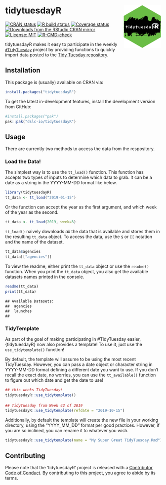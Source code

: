 
<!-- README.md is generated from README.Rmd. Please edit that file -->

# tidytuesdayR <a href="https://dslc-io.github.io/tidytuesdayR/"><img src="man/figures/logo.png" align="right" height="138" alt="tidytuesdayR website" /></a>

<!-- badges: start -->

[![CRAN
status](https://www.r-pkg.org/badges/version/tidytuesdayR)](https://CRAN.R-project.org/package=tidytuesdayR)
[![R build
status](https://github.com/dslc-io/tidytuesdayR/workflows/R-CMD-check/badge.svg)](https://github.com/dslc-io/tidytuesdayR/actions)
[![Coverage
status](https://codecov.io/gh/dslc-io/tidytuesdayR/branch/main/graph/badge.svg)](https://app.codecov.io/github/dslc-io/tidytuesdayR?branch=main)
[![Downloads from the RStudio CRAN
mirror](http://cranlogs.r-pkg.org/badges/tidytuesdayR)](https://cran.r-project.org/package=tidytuesdayR)
[![License:
MIT](https://img.shields.io/badge/License-MIT-yellow.svg)](https://opensource.org/licenses/MIT)
[![R-CMD-check](https://github.com/dslc-io/tidytuesdayR/actions/workflows/R-CMD-check.yaml/badge.svg)](https://github.com/dslc-io/tidytuesdayR/actions/workflows/R-CMD-check.yaml)
<!-- badges: end -->

tidytuesdayR makes it easy to participate in the weekly
[`#TidyTuesday`](https://tidytues.day/) project by providing functions
to quickly import data posted to the [Tidy Tuesday
repository](https://github.com/rfordatascience/tidytuesday).

## Installation

This package is (usually) available on CRAN via:

``` r
install.packages("tidytuesdayR")
```

To get the latest in-development features, install the development
version from GitHub:

``` r
#install.packages("pak")
pak::pak("dslc-io/tidytuesdayR")
```

## Usage

There are currently two methods to access the data from the respository.

### Load the Data!

The simplest way is to use the `tt_load()` function. This function has
accepts two types of inputs to determine which data to grab. It can be a
date as a string in the YYYY-MM-DD format like below.

``` r
library(tidytuesdayR)
tt_data <- tt_load("2019-01-15")
```

Or the function can accept the year as the first argument, and which
week of the year as the second.

``` r
tt_data <- tt_load(2019, week=3) 
```

`tt_load()` naively downloads *all* the data that is available and
stores them in the resulting `tt_data` object. To access the data, use
the `$` or `[[` notation and the name of the dataset.

``` r
tt_data$agencies
tt_data[["agencies"]]
```

To view the readme, either print the `tt_data` object or use the
`readme()` function. When you print the `tt_data` object, you also get
the available datasets names printed in the console.

``` r
readme(tt_data)
print(tt_data)
```

    ## Available Datasets:
    ##  agencies 
    ##  launches 
    ##  

### TidyTemplate

As part of the goal of making participating in \#TidyTuesday easier,
{tidytuesdayR} now also provides a template! To use it, just use the
`use_tidytemplate()` function!

By default, the template will assume to be using the most recent
TidyTuesday. However, you can pass a date object or character string in
YYYY-MM-DD format defining a different date you want to use. If you
don’t recall the exact date, no worries, you can use the
`tt_available()` function to figure out which date and get the date to
use!

``` r
## this weeks TidyTuesday!
tidytuesdayR::use_tidytemplate()

## TidyTuesday from Week 42 of 2019
tidytuesdayR::use_tidytemplate(refdate = "2019-10-15")
```

Additionally, by default the template will create the new file in your
working directory, using the “YYYY_MM_DD” format per good practices.
However, if you are so inclined, you can rename it to whatever you wish.

``` r
tidytuesdayR::use_tidytemplate(name = "My Super Great TidyTuesday.Rmd")
```

## Contributing

Please note that the ‘tidytuesdayR’ project is released with a
[Contributor Code of Conduct](CODE_OF_CONDUCT.md). By contributing to
this project, you agree to abide by its terms.

